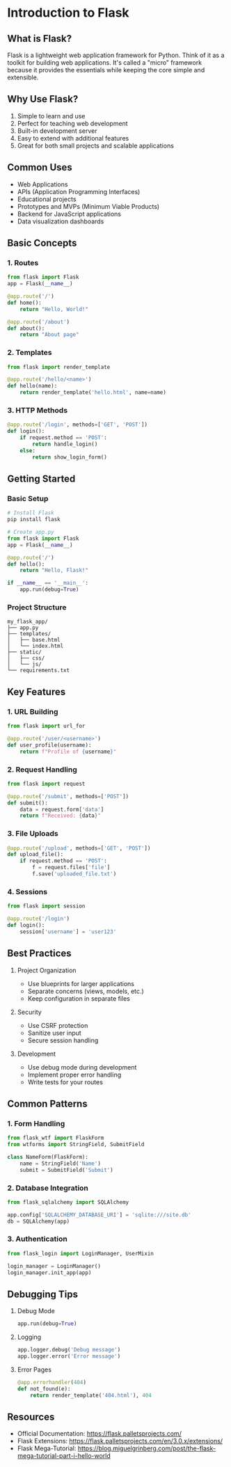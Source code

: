 # Introduction to Flask

## What is Flask?
Flask is a lightweight web application framework for Python. Think of it as a toolkit for building web applications. It's called a "micro" framework because it provides the essentials while keeping the core simple and extensible.

## Why Use Flask?
1. Simple to learn and use
2. Perfect for teaching web development
3. Built-in development server
4. Easy to extend with additional features
5. Great for both small projects and scalable applications

## Common Uses
- Web Applications
- APIs (Application Programming Interfaces)
- Educational projects
- Prototypes and MVPs (Minimum Viable Products)
- Backend for JavaScript applications
- Data visualization dashboards

## Basic Concepts

### 1. Routes
```python
from flask import Flask
app = Flask(__name__)

@app.route('/')
def home():
    return "Hello, World!"

@app.route('/about')
def about():
    return "About page"
```

### 2. Templates
```python
from flask import render_template

@app.route('/hello/<name>')
def hello(name):
    return render_template('hello.html', name=name)
```

### 3. HTTP Methods
```python
@app.route('/login', methods=['GET', 'POST'])
def login():
    if request.method == 'POST':
        return handle_login()
    else:
        return show_login_form()
```

## Getting Started

### Basic Setup
```python
# Install Flask
pip install flask

# Create app.py
from flask import Flask
app = Flask(__name__)

@app.route('/')
def hello():
    return "Hello, Flask!"

if __name__ == '__main__':
    app.run(debug=True)
```

### Project Structure
```
my_flask_app/
├── app.py
├── templates/
│   ├── base.html
│   └── index.html
├── static/
│   ├── css/
│   └── js/
└── requirements.txt
```

## Key Features

### 1. URL Building
```python
from flask import url_for

@app.route('/user/<username>')
def user_profile(username):
    return f"Profile of {username}"
```

### 2. Request Handling
```python
from flask import request

@app.route('/submit', methods=['POST'])
def submit():
    data = request.form['data']
    return f"Received: {data}"
```

### 3. File Uploads
```python
@app.route('/upload', methods=['GET', 'POST'])
def upload_file():
    if request.method == 'POST':
        f = request.files['file']
        f.save('uploaded_file.txt')
```

### 4. Sessions
```python
from flask import session

@app.route('/login')
def login():
    session['username'] = 'user123'
```

## Best Practices

1. Project Organization
   - Use blueprints for larger applications
   - Separate concerns (views, models, etc.)
   - Keep configuration in separate files

2. Security
   - Use CSRF protection
   - Sanitize user input
   - Secure session handling

3. Development
   - Use debug mode during development
   - Implement proper error handling
   - Write tests for your routes

## Common Patterns

### 1. Form Handling
```python
from flask_wtf import FlaskForm
from wtforms import StringField, SubmitField

class NameForm(FlaskForm):
    name = StringField('Name')
    submit = SubmitField('Submit')
```

### 2. Database Integration
```python
from flask_sqlalchemy import SQLAlchemy

app.config['SQLALCHEMY_DATABASE_URI'] = 'sqlite:///site.db'
db = SQLAlchemy(app)
```

### 3. Authentication
```python
from flask_login import LoginManager, UserMixin

login_manager = LoginManager()
login_manager.init_app(app)
```

## Debugging Tips

1. Debug Mode
   ```python
   app.run(debug=True)
   ```

2. Logging
   ```python
   app.logger.debug('Debug message')
   app.logger.error('Error message')
   ```

3. Error Pages
   ```python
   @app.errorhandler(404)
   def not_found(e):
       return render_template('404.html'), 404
   ```

## Resources
- Official Documentation: https://flask.palletsprojects.com/
- Flask Extensions: https://flask.palletsprojects.com/en/3.0.x/extensions/
- Flask Mega-Tutorial: https://blog.miguelgrinberg.com/post/the-flask-mega-tutorial-part-i-hello-world
